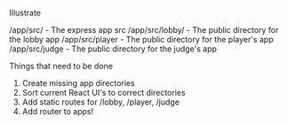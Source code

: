 Illustrate

/app/src/ - The express app src
/app/src/lobby/ - The public directory for the lobby app
/app/src/player - The public directory for the player's app
/app/src/judge - The public directory for the judge's app

Things that need to be done
  1) Create missing app directories
  2) Sort current React UI's to correct directories
  3) Add static routes for /lobby, /player, /judge
  4) Add router to apps!
